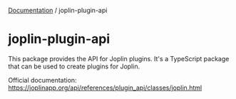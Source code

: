 [Documentation](../packages.md) / joplin-plugin-api

# joplin-plugin-api

This package provides the API for Joplin plugins. It's a TypeScript package that can be used to create plugins for Joplin.

Official documentation: <https://joplinapp.org/api/references/plugin_api/classes/joplin.html>
